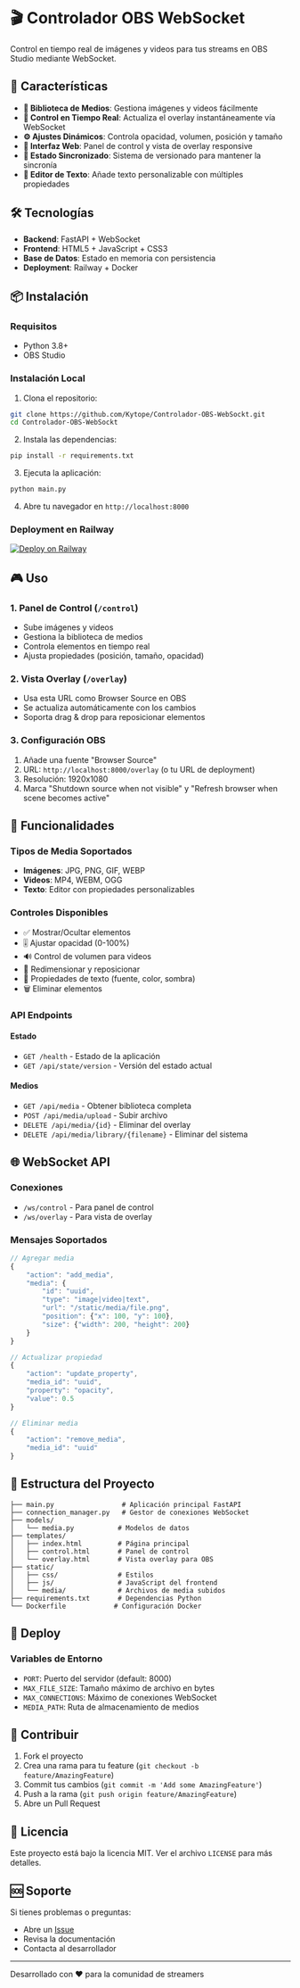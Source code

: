 # 🎬 Controlador OBS WebSocket

Control en tiempo real de imágenes y videos para tus streams en OBS Studio mediante WebSocket.

## 🚀 Características

- **📁 Biblioteca de Medios**: Gestiona imágenes y videos fácilmente
- **🎯 Control en Tiempo Real**: Actualiza el overlay instantáneamente vía WebSocket
- **⚙️ Ajustes Dinámicos**: Controla opacidad, volumen, posición y tamaño
- **📱 Interfaz Web**: Panel de control y vista de overlay responsive
- **🔄 Estado Sincronizado**: Sistema de versionado para mantener la sincronía
- **📝 Editor de Texto**: Añade texto personalizable con múltiples propiedades

## 🛠️ Tecnologías

- **Backend**: FastAPI + WebSocket
- **Frontend**: HTML5 + JavaScript + CSS3
- **Base de Datos**: Estado en memoria con persistencia
- **Deployment**: Railway + Docker

## 📦 Instalación

### Requisitos
- Python 3.8+
- OBS Studio

### Instalación Local

1. Clona el repositorio:
```bash
git clone https://github.com/Kytope/Controlador-OBS-WebSockt.git
cd Controlador-OBS-WebSockt
```

2. Instala las dependencias:
```bash
pip install -r requirements.txt
```

3. Ejecuta la aplicación:
```bash
python main.py
```

4. Abre tu navegador en `http://localhost:8000`

### Deployment en Railway

[![Deploy on Railway](https://railway.app/button.svg)](https://railway.app/template/your-template)

## 🎮 Uso

### 1. Panel de Control (`/control`)
- Sube imágenes y videos
- Gestiona la biblioteca de medios
- Controla elementos en tiempo real
- Ajusta propiedades (posición, tamaño, opacidad)

### 2. Vista Overlay (`/overlay`)
- Usa esta URL como Browser Source en OBS
- Se actualiza automáticamente con los cambios
- Soporta drag & drop para reposicionar elementos

### 3. Configuración OBS
1. Añade una fuente "Browser Source"
2. URL: `http://localhost:8000/overlay` (o tu URL de deployment)
3. Resolución: 1920x1080
4. Marca "Shutdown source when not visible" y "Refresh browser when scene becomes active"

## 🔧 Funcionalidades

### Tipos de Media Soportados
- **Imágenes**: JPG, PNG, GIF, WEBP
- **Videos**: MP4, WEBM, OGG
- **Texto**: Editor con propiedades personalizables

### Controles Disponibles
- ✅ Mostrar/Ocultar elementos
- 🎚️ Ajustar opacidad (0-100%)
- 🔊 Control de volumen para videos
- 📐 Redimensionar y reposicionar
- 🎨 Propiedades de texto (fuente, color, sombra)
- 🗑️ Eliminar elementos

### API Endpoints

#### Estado
- `GET /health` - Estado de la aplicación
- `GET /api/state/version` - Versión del estado actual

#### Medios
- `GET /api/media` - Obtener biblioteca completa
- `POST /api/media/upload` - Subir archivo
- `DELETE /api/media/{id}` - Eliminar del overlay
- `DELETE /api/media/library/{filename}` - Eliminar del sistema

## 🌐 WebSocket API

### Conexiones
- `/ws/control` - Para panel de control
- `/ws/overlay` - Para vista de overlay

### Mensajes Soportados
```javascript
// Agregar media
{
    "action": "add_media",
    "media": {
        "id": "uuid",
        "type": "image|video|text",
        "url": "/static/media/file.png",
        "position": {"x": 100, "y": 100},
        "size": {"width": 200, "height": 200}
    }
}

// Actualizar propiedad
{
    "action": "update_property",
    "media_id": "uuid",
    "property": "opacity",
    "value": 0.5
}

// Eliminar media
{
    "action": "remove_media",
    "media_id": "uuid"
}
```

## 📂 Estructura del Proyecto

```
├── main.py                 # Aplicación principal FastAPI
├── connection_manager.py   # Gestor de conexiones WebSocket
├── models/
│   └── media.py           # Modelos de datos
├── templates/
│   ├── index.html         # Página principal
│   ├── control.html       # Panel de control
│   └── overlay.html       # Vista overlay para OBS
├── static/
│   ├── css/               # Estilos
│   ├── js/                # JavaScript del frontend
│   └── media/             # Archivos de media subidos
├── requirements.txt       # Dependencias Python
└── Dockerfile            # Configuración Docker
```

## 🚀 Deploy

### Variables de Entorno
- `PORT`: Puerto del servidor (default: 8000)
- `MAX_FILE_SIZE`: Tamaño máximo de archivo en bytes
- `MAX_CONNECTIONS`: Máximo de conexiones WebSocket
- `MEDIA_PATH`: Ruta de almacenamiento de medios

## 🤝 Contribuir

1. Fork el proyecto
2. Crea una rama para tu feature (`git checkout -b feature/AmazingFeature`)
3. Commit tus cambios (`git commit -m 'Add some AmazingFeature'`)
4. Push a la rama (`git push origin feature/AmazingFeature`)
5. Abre un Pull Request

## 📄 Licencia

Este proyecto está bajo la licencia MIT. Ver el archivo `LICENSE` para más detalles.

## 🆘 Soporte

Si tienes problemas o preguntas:
- Abre un [Issue](https://github.com/Kytope/Controlador-OBS-WebSockt/issues)
- Revisa la documentación
- Contacta al desarrollador

---

Desarrollado con ❤️ para la comunidad de streamers